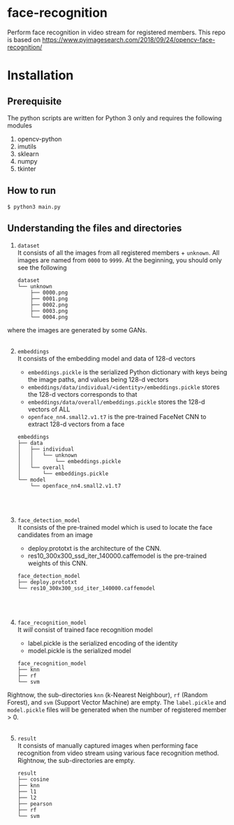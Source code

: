 # face-recognition
Perform face recognition in video stream for registered members. This repo is based on https://www.pyimagesearch.com/2018/09/24/opencv-face-recognition/

# Installation
## Prerequisite
The python scripts are written for Python 3 only and requires the following modules <br>
1. opencv-python
2. imutils
3. sklearn
4. numpy
5. tkinter

## How to run
`$ python3 main.py`



## Understanding the files and directories
1. `dataset` <br> 
It consists of all the images from all registered members + `unknown`.
All images are named from `0000` to `9999`. At the beginning, you should only see the following
    ```
    dataset
    └── unknown
        ├── 0000.png
        ├── 0001.png
        ├── 0002.png
        ├── 0003.png
        └── 0004.png
    ```
where the images are generated by some GANs.<br><br>


2. `embeddings` <br>
    It consists of the embedding model and data of 128-d vectors
    - `embeddings.pickle` is the serialized Python dictionary with keys being the image paths, and values being 128-d vectors
    - `embeddings/data/individual/<identity>/embeddings.pickle` stores the 128-d vectors
      corresponds to that <identity>
    - `embeddings/data/overall/embeddings.pickle` stores the 128-d vectors of ALL <identity>
    - `openface_nn4.small2.v1.t7` is the pre-trained FaceNet CNN to extract 128-d vectors from a face
    ```
    embeddings
    ├── data
    │   ├── individual
    │   │   └── unknown
    │   │       └── embeddings.pickle
    │   └── overall
    │       └── embeddings.pickle
    └── model
        └── openface_nn4.small2.v1.t7
    ```
    <br><br>

3. `face_detection_model`<br>
    It consists of the pre-trained model which is used to locate the face candidates from an image
    - deploy.prototxt is the architecture of the CNN.
    - res10_300x300_ssd_iter_140000.caffemodel is the pre-trained weights of this CNN.
    ```
    face_detection_model
    ├── deploy.prototxt
    └── res10_300x300_ssd_iter_140000.caffemodel
    ```
    <br><br>

4. `face_recognition_model`<br>
    It *will* consist of trained face recognition model
    - label.pickle is the serialized encoding of the identity
    - model.pickle is the serialized model<br>
    ```
    face_recognition_model
    ├── knn
    ├── rf
    └── svm
    ```
Rightnow, the sub-directories `knn` (k-Nearest Neighbour), `rf` (Random Forest), and `svm` (Support Vector Machine) are empty.
The `label.pickle` and `model.pickle` files will be generated when the number of registered member > 0.<br><br>

5. `result`<br>
    It consists of manually captured images when performing face recognition from video stream 
    using various face recognition method. Rightnow, the sub-directories are empty.
    ```
    result
    ├── cosine
    ├── knn
    ├── l1
    ├── l2
    ├── pearson
    ├── rf
    └── svm
    ```
